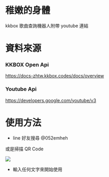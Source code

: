 # 稚嫩的身體
kkbox 歌曲查詢機器人附帶 youtube 連結
# 資料來源
### KKBOX Open Api
https://docs-zhtw.kkbox.codes/docs/overview
### Youtube Api
https://developers.google.com/youtube/v3
# 使用方法
* line 好友搜尋 @052emheh

或是掃描 QR Code

![](https://i.imgur.com/q1uAX75.png)

* 輸入任何文字來開始使用
